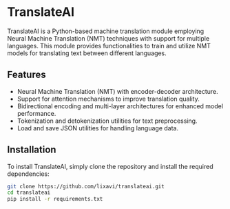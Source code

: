 # TranslateAI

TranslateAI is a Python-based machine translation module employing Neural Machine Translation (NMT) techniques with support for multiple languages. This module provides functionalities to train and utilize NMT models for translating text between different languages.

## Features

- Neural Machine Translation (NMT) with encoder-decoder architecture.
- Support for attention mechanisms to improve translation quality.
- Bidirectional encoding and multi-layer architectures for enhanced model performance.
- Tokenization and detokenization utilities for text preprocessing.
- Load and save JSON utilities for handling language data.

## Installation

To install TranslateAI, simply clone the repository and install the required dependencies:

```bash
git clone https://github.com/lixavi/translateai.git
cd translateai
pip install -r requirements.txt

